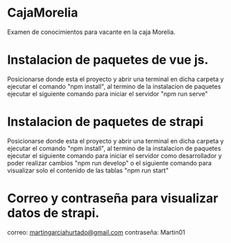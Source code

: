 # CajaMorelia
Examen de conocimientos para vacante en la caja Morelia.

# Instalacion de paquetes de vue js.
Posicionarse donde esta el proyecto y abrir una terminal en dicha carpeta y ejecutar el comando "npm install", al termino de la instalacion de paquetes ejecutar el siguiente comando para iniciar el servidor "npm run serve"

# Instalacion de paquetes de strapi
Posicionarse donde esta el proyecto y abrir una terminal en dicha carpeta y ejecutar el comando "npm install", al termino de la instalacion de paquetes ejecutar el siguiente comando para iniciar el servidor como desarrollador y poder realizar cambios "npm run develop" o el siguiente comando para visualizar solo el contenido de las tablas "npm run start"

# Correo y contraseña para visualizar datos de strapi.
correo: martingarciahurtado@gmail.com
contraseña: Martin01
